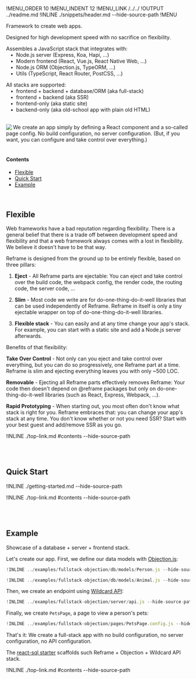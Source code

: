 !MENU_ORDER 10
!MENU_INDENT 12
!MENU_LINK /../../
!OUTPUT ../readme.md
!INLINE ./snippets/header.md --hide-source-path
!MENU
&nbsp;

Framework to create web apps.

Designed for high development speed with no sacrifice on flexibility.

Assembles a JavaScript stack that integrates with:
<br/> &nbsp;&nbsp;&nbsp;&#8226;&nbsp;
Node.js server (Express, Koa, Hapi, ...)
<br/> &nbsp;&nbsp;&nbsp;&#8226;&nbsp;
Modern frontend (React, Vue.js, React Native Web, ...)
<br/> &nbsp;&nbsp;&nbsp;&#8226;&nbsp;
Node.js ORM (Objection.js, TypeORM, ...)
<br/> &nbsp;&nbsp;&nbsp;&#8226;&nbsp;
Utils (TypeScript, React Router, PostCSS, ...)

All stacks are supported:
<br/> &nbsp;&nbsp;&nbsp;&#8226;&nbsp;
frontend + backend + database/ORM (aka full-stack)
<br/> &nbsp;&nbsp;&nbsp;&#8226;&nbsp;
frontend + backend (aka SSR)
<br/> &nbsp;&nbsp;&nbsp;&#8226;&nbsp;
frontend-only (aka static site)
<br/> &nbsp;&nbsp;&nbsp;&#8226;&nbsp;
backend-only (aka old-school app with plain old HTML)

<br/>

<a href="/examples/simple/pages/welcome.config.js" target="_blank">
<img src='https://github.com/reframejs/reframe/raw/master/docs/images/previews/welcome.png?sanitize=true' align="left"/>
</a>
We create an app simply by defining a React component and a so-called page config.
No build configuration,
no server configuration.
(But, if you want, you can configure and take control over everything.)

<br/>
<br/>

#### Contents

 - [Flexible](#flexible)
 - [Quick Start](#quick-start)
 - [Example](#example)

<br/>

## Flexible

Web frameworks have a bad reputation regarding flexibility.
There is a general belief that there is a trade off between development speed and flexibility
and that a web framework always comes with a lost in flexibility.
We believe it doesn't have to be that way.

Reframe is designed from the ground up to be entirely flexible,
based on three pillars:

1. **Eject** -
   All Reframe parts are ejectable:
   You can eject and take control over
   the build code,
   the webpack config,
   the render code,
   the routing code,
   the server code,
   ...

2. **Slim** -
   Most code we write are for do-one-thing-do-it-well libraries that can be used independently of Reframe.
   Reframe in itself is only a tiny ejectable wrapper on top of do-one-thing-do-it-well libraries.

3. **Flexible stack** -
   You can easily
   and at any time
   change your app's stack.
   For example, you can start with a static site
   and add a Node.js server afterwards.

Benefits of that flexibility:

**Take Over Control** -
Not only can you eject and take control over everything,
but you can do so
progressively,
one Reframe part at a time.
Reframe is slim
and ejecting everything leaves you with only ~500 LOC.

**Removable** -
Ejecting all Reframe parts effectively removes Reframe:
Your code then doesn't depend on @reframe packages but only on do-one-thing-do-it-well libraries
(such as React, Express, Webpack, ...).

**Rapid Prototyping** -
When starting out,
you most often don't know what stack is right for you.
Reframe embraces that:
you can change your app's stack at any time.
You don't know whether or not you need SSR?
Start with your best guest and add/remove SSR
as you go.

!INLINE ./top-link.md #contents --hide-source-path

<br/>
<br/>





## Quick Start

!INLINE ./getting-started.md --hide-source-path

!INLINE ./top-link.md #contents --hide-source-path

<br/>
<br/>





## Example

Showcase of a database + server + frontend stack.

Let's create our app.
First, we define our data models with
[Objection.js](https://github.com/Vincit/objection.js):

~~~js
!INLINE ../examples/fullstack-objection/db/models/Person.js --hide-source-path
~~~
~~~js
!INLINE ../examples/fullstack-objection/db/models/Animal.js --hide-source-path
~~~

Then, we create an endpoint using [Wildcard API](https://github.com/brillout/wildcard-api#readme):
~~~js
!INLINE ../examples/fullstack-objection/server/api.js --hide-source-path
~~~

Finally, we create `PetsPage`, a page to view a person's pets:
~~~jsx
!INLINE ../examples/fullstack-objection/pages/PetsPage.config.js --hide-source-path
~~~

That's it:
We create a full-stack app with
no build configuration,
no server configuration,
no API configuration.

The [react-sql starter](/plugins/create/starters/react-sql#readme)
scaffolds such Reframe + Objection + Wildcard API stack.

!INLINE ./top-link.md #contents --hide-source-path

<br/>
<br/>
